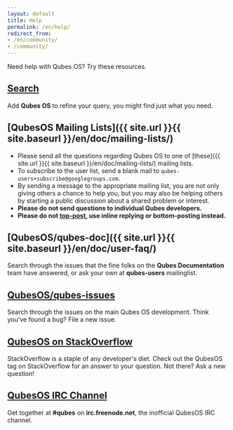 ```yaml
---
layout: default
title: Help
permalink: /en/help/
redirect_from:
- /en/community/
- /community/
---
```


Need help with Qubes OS? Try these resources.

## [Search](https://duckduckgo.com/?q=Qubes+OS)

Add **Qubes OS** to refine your query, you might find just what you need.

## [QubesOS Mailing Lists]({{ site.url }}{{ site.baseurl }}/en/doc/mailing-lists/)

-   Please send all the questions regarding Qubes OS to one of [these]({{ site.url }}{{ site.baseurl }}/en/doc/mailing-lists/) mailing lists.
-   To subscribe to the user list, send a blank mail to `qubes-users+subscribe@googlegroups.com`.
-   By sending a message to the appropriate mailing list, you are not only giving others a chance to help you,
but you may also be helping others by starting a public discussion about a shared problem or interest.
-   **Please do not send questions to individual Qubes developers.**
-   **Please do not [top-post](https://en.wikipedia.org/wiki/Posting_style), use inline replying or bottom-posting instead.**

## [QubesOS/qubes-doc]({{ site.url }}{{ site.baseurl }}/en/doc/user-faq/)

Search through the issues that the fine folks on the **Qubes Documentation** team
have answered, or ask your own at **qubes-users** mailinglist.

## [QubesOS/qubes-issues](https://github.com/QubesOS/qubes-issues/issues)

Search through the issues on the main Qubes OS development. Think you've
found a bug? File a new issue.

## [QubesOS on StackOverflow](https://stackoverflow.com/questions/tagged/Qubes+OS)

StackOverflow is a staple of any developer's diet. Check out the QubesOS tag
on StackOverflow for an answer to your question. Not there? Ask a new
question!

## [QubesOS IRC Channel](irc:irc.freenode.net/qubes)

Get together at **#qubes** on **irc.freenode.net**, the inofficial
QubesOS IRC channel.
